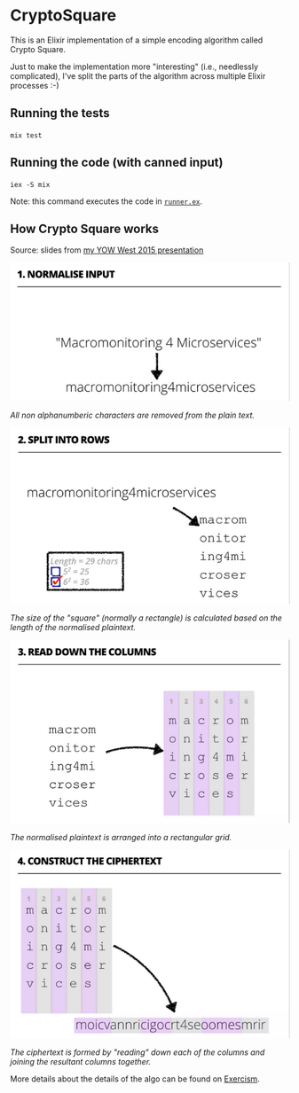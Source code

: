 # CryptoSquare

This is an Elixir implementation of a simple encoding algorithm called Crypto Square.

Just to make the implementation more "interesting" (i.e., needlessly complicated), I've split the parts of the algorithm across multiple Elixir processes :-)

## Running the tests

`mix test`

## Running the code (with canned input)

`iex -S mix`

Note: this command executes the code in [`runner.ex`](lib/runner.ex).

## How Crypto Square works

Source: slides from [my YOW West 2015 presentation](https://www.slideshare.net/andee_marks/yow-west-2015-macromonitoring-for-microservices)

![](resources/cs-normalise.png)

_All non alphanumberic characters are removed from the plain text._

![](resources/cs-row-split.png)

_The size of the "square" (normally a rectangle) is calculated based on the length of the normalised plaintext._

![](resources/cs-column-handler.png)

_The normalised plaintext is arranged into a rectangular grid._

![](resources/cs-consolidate.png)

_The ciphertext is formed by "reading" down each of the columns and joining the resultant columns together._

More details about the details of the algo can be found on [Exercism](https://exercism.org/tracks/javascript/exercises/crypto-square).
